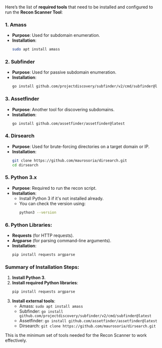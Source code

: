 Here’s the list of **required tools** that need to be installed and configured to run the **Recon Scanner Tool**:

### 1. **Amass**
   - **Purpose**: Used for subdomain enumeration.
   - **Installation**:
     ```bash
     sudo apt install amass
     ```

### 2. **Subfinder**
   - **Purpose**: Used for passive subdomain enumeration.
   - **Installation**:
     ```bash
     go install github.com/projectdiscovery/subfinder/v2/cmd/subfinder@latest
     ```

### 3. **Assetfinder**
   - **Purpose**: Another tool for discovering subdomains.
   - **Installation**:
     ```bash
     go install github.com/assetfinder/assetfinder@latest
     ```

### 4. **Dirsearch**
   - **Purpose**: Used for brute-forcing directories on a target domain or IP.
   - **Installation**:
     ```bash
     git clone https://github.com/maurosoria/dirsearch.git
     cd dirsearch
     ```

### 5. **Python 3.x**
   - **Purpose**: Required to run the recon script.
   - **Installation**:
     - Install Python 3 if it's not installed already.
     - You can check the version using:
       ```bash
       python3 --version
       ```

### 6. **Python Libraries**:
   - **Requests** (for HTTP requests).
   - **Argparse** (for parsing command-line arguments).
   - **Installation**:
     ```bash
     pip install requests argparse
     ```

### Summary of Installation Steps:
1. **Install Python 3**.
2. **Install required Python libraries**:
   ```bash
   pip install requests argparse
   ```
3. **Install external tools**:
   - Amass: `sudo apt install amass`
   - Subfinder: `go install github.com/projectdiscovery/subfinder/v2/cmd/subfinder@latest`
   - Assetfinder: `go install github.com/assetfinder/assetfinder@latest`
   - Dirsearch: `git clone https://github.com/maurosoria/dirsearch.git`

This is the minimum set of tools needed for the Recon Scanner to work effectively.
